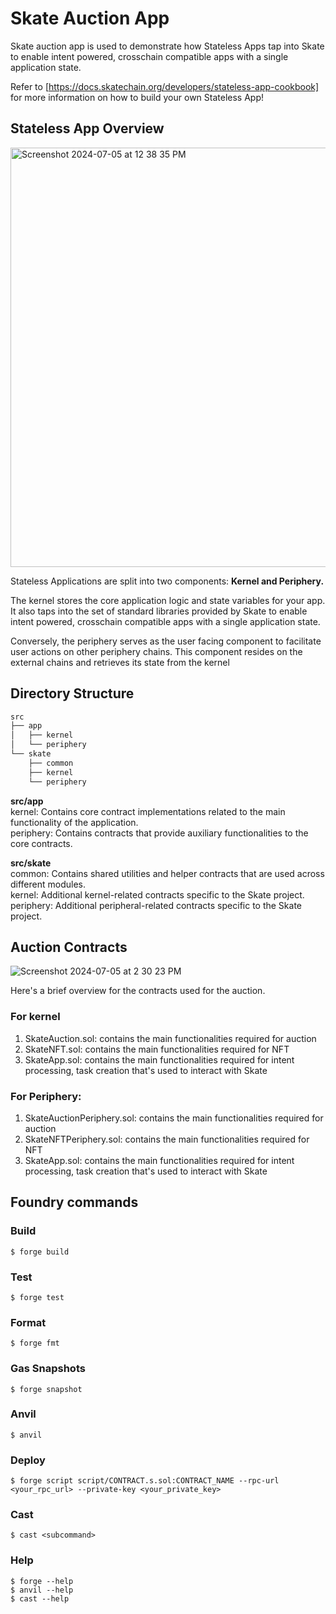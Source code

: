 # Skate Auction App

Skate auction app is used to demonstrate how Stateless Apps tap into Skate to enable intent powered, crosschain compatible apps with a single application state.

Refer to [https://docs.skatechain.org/developers/stateless-app-cookbook] for more information on how to build your own Stateless App!

## Stateless App Overview

<img width="671" alt="Screenshot 2024-07-05 at 12 38 35 PM" src="https://github.com/Skate-Org/skate-auction/assets/131840631/0762da9d-fb8c-4840-a2f9-d50e7a1eb4bc">

Stateless Applications are split into two components: **Kernel and Periphery.**

The kernel stores the core application logic and state variables for your app. It also taps into the set of standard libraries provided by Skate to enable intent powered, crosschain compatible apps with a single application state.

Conversely, the periphery serves as the user facing component to facilitate user actions on other periphery chains. This component resides on the external chains and retrieves its state from the kernel

## Directory Structure
```bash
src
├── app
│   ├── kernel
│   └── periphery
└── skate
    ├── common
    ├── kernel
    └── periphery
```

**src/app** <br>
kernel: Contains core contract implementations related to the main functionality of the application.   <br>
periphery: Contains contracts that provide auxiliary functionalities to the core contracts.   <br>

**src/skate**  <br>
common: Contains shared utilities and helper contracts that are used across different modules. <br>
kernel: Additional kernel-related contracts specific to the Skate project.
periphery: Additional peripheral-related contracts specific to the Skate project. <br>


## Auction Contracts

![Screenshot 2024-07-05 at 2 30 23 PM](https://github.com/Skate-Org/skate-auction/assets/131840631/5171fd5f-c077-425e-b4f0-d38e79c2331e)

Here's a brief overview for the contracts used for the auction. 

### For kernel
  1. SkateAuction.sol: contains the main functionalities required for auction
  2. SkateNFT.sol: contains the main functionalities required for NFT
  3. SkateApp.sol: contains the main functionalities required for intent processing, task creation that's used to interact with Skate

### For Periphery:
  1. SkateAuctionPeriphery.sol: contains the main functionalities required for auction
  2. SkateNFTPeriphery.sol: contains the main functionalities required for NFT
  3. SkateApp.sol: contains the main functionalities required for intent processing, task creation that's used to interact with Skate

## Foundry commands
### Build

```shell
$ forge build
```

### Test

```shell
$ forge test
```

### Format

```shell
$ forge fmt
```

### Gas Snapshots

```shell
$ forge snapshot
```

### Anvil

```shell
$ anvil
```

### Deploy

```shell
$ forge script script/CONTRACT.s.sol:CONTRACT_NAME --rpc-url <your_rpc_url> --private-key <your_private_key>
```

### Cast

```shell
$ cast <subcommand>
```

### Help

```shell
$ forge --help
$ anvil --help
$ cast --help
```
